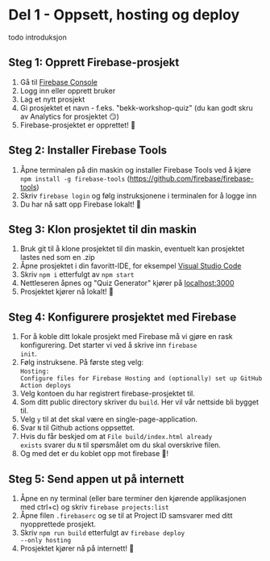 # Del 1 - Oppsett, hosting og deploy

todo introduksjon

## Steg 1: Opprett Firebase-prosjekt

1. Gå til [Firebase Console](https://console.firebase.google.com)
2. Logg inn eller opprett bruker
3. Lag et nytt prosjekt
4. Gi prosjektet et navn - f.eks. "bekk-workshop-quiz" (du kan godt skru av Analytics for prosjektet 😏)
5. Firebase-prosjektet er opprettet! 🎉

## Steg 2: Installer Firebase Tools

1. Åpne terminalen på din maskin og installer Firebase Tools ved å kjøre <code>npm install -g firebase-tools</code> (https://github.com/firebase/firebase-tools)
2. Skriv <code>firebase login</code> og følg instruksjonene i terminalen for å logge inn
3. Du har nå satt opp Firebase lokalt! 🎉

## Steg 3: Klon prosjektet til din maskin

1. Bruk git til å klone prosjektet til din maskin, eventuelt kan prosjektet lastes ned som en .zip
2. Åpne prosjektet i din favoritt-IDE, for eksempel [Visual Studio Code](https://code.visualstudio.com/)
3. Skriv <code>npm i</code> etterfulgt av <code>npm start</code>
4. Nettleseren åpnes og "Quiz Generator" kjører på [localhost:3000](http://localhost:3000/)
5. Prosjektet kjører nå lokalt! 🎉

## Steg 4: Konfigurere prosjektet med Firebase

1. For å koble ditt lokale prosjekt med Firebase må vi gjøre en rask konfigurering. Det starter vi ved å skrive inn
   <code>firebase init</code>.
2. Følg instruksene. På første steg velg: <br />
   <code>Hosting: Configure files for Firebase Hosting and (optionally) set up GitHub Action deploys</code> <br />
3. Velg kontoen du har registrert firebase-prosjektet til.
4. Som ditt public directory skriver du <code>build</code>. Her vil vår nettside bli bygget til.
5. Velg <code>y</code> til at det skal være en single-page-application.
6. Svar <code>N</code> til Github actions oppsettet.
7. Hvis du får beskjed om at <code>File build/index.html already exists</code> svarer du <code>N</code> til spørsmålet om du skal overskrive filen.
8. Og med det er du koblet opp mot firebase 🎉!

## Steg 5: Send appen ut på internett

1. Åpne en ny terminal (eller bare terminer den kjørende applikasjonen med ctrl+c) og skriv <code>firebase projects:list</code>
2. Åpne filen <code>.firebaserc</code> og se til at Project ID samsvarer med ditt nyopprettede prosjekt.
3. Skriv <code>npm run build</code> etterfulgt av <code>firebase deploy --only hosting</code>
4. Prosjektet kjører nå på internett! 🎉
